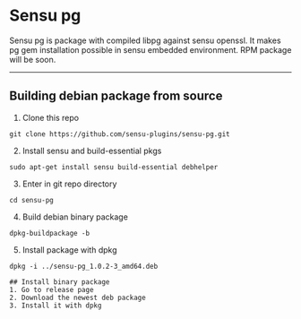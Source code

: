# Sensu pg

Sensu pg is package with compiled libpg against sensu openssl. It makes pg gem installation possible in sensu embedded environment. RPM package will be soon.  

___

## Building debian package from source 

1. Clone this repo
```
git clone https://github.com/sensu-plugins/sensu-pg.git
```
2. Install sensu and build-essential pkgs
```
sudo apt-get install sensu build-essential debhelper
```
3. Enter in git repo directory
```
cd sensu-pg
```
4. Build debian binary package
```
dpkg-buildpackage -b
```
5. Install package with dpkg
```
dpkg -i ../sensu-pg_1.0.2-3_amd64.deb

## Install binary package
1. Go to release page
2. Download the newest deb package
3. Install it with dpkg 
